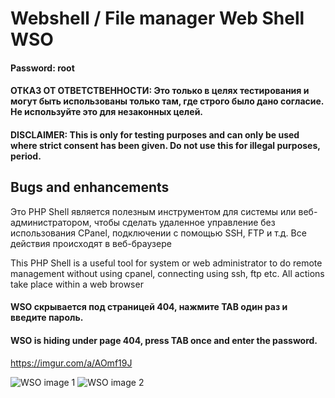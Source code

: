 # Webshell / File manager Web Shell WSO

#### Password: root

#### ОТКАЗ ОТ ОТВЕТСТВЕННОСТИ: Это только в целях тестирования и могут быть использованы только там, где строго было дано согласие. Не используйте это для незаконных целей.

#### DISCLAIMER: This is only for testing purposes and can only be used where strict consent has been given. Do not use this for illegal purposes, period.

## Bugs and enhancements


Это PHP Shell является полезным инструментом для системы или веб-администратором, чтобы сделать удаленное управление без использования CPanel, подключении с помощью SSH, FTP и т.д. Все действия происходят в веб-браузере

This PHP Shell is a useful tool for system or web administrator to do remote management without using cpanel, connecting using ssh, ftp etc. All actions take place within a web browser

#### WSO скрывается под страницей 404, нажмите TAB один раз и введите пароль.

#### WSO is hiding under page 404, press TAB once and enter the password.


https://imgur.com/a/AOmf19J

![WSO image 1](https://i.imgur.com/3NfUni5.png)
![WSO image 2](https://i.imgur.com/LYlopP2.png)
